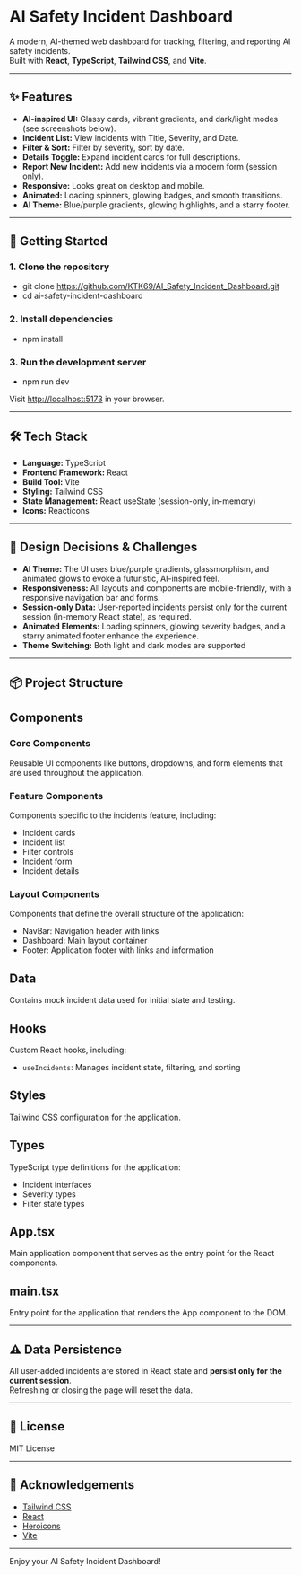 # AI Safety Incident Dashboard

A modern, AI-themed web dashboard for tracking, filtering, and reporting AI safety incidents.  
Built with **React**, **TypeScript**, **Tailwind CSS**, and **Vite**.

---

## ✨ Features

- **AI-inspired UI:** Glassy cards, vibrant gradients, and dark/light modes (see screenshots below).
- **Incident List:** View incidents with Title, Severity, and Date.
- **Filter & Sort:** Filter by severity, sort by date.
- **Details Toggle:** Expand incident cards for full descriptions.
- **Report New Incident:** Add new incidents via a modern form (session only).
- **Responsive:** Looks great on desktop and mobile.
- **Animated:** Loading spinners, glowing badges, and smooth transitions.
- **AI Theme:** Blue/purple gradients, glowing highlights, and a starry footer.

---

## 🚀 Getting Started

### 1. Clone the repository

- git clone https://github.com/KTK69/AI_Safety_Incident_Dashboard.git
- cd ai-safety-incident-dashboard


### 2. Install dependencies
- npm install

### 3. Run the development server
- npm run dev

Visit [http://localhost:5173](http://localhost:5173) in your browser.

---

## 🛠️ Tech Stack

- **Language:** TypeScript
- **Frontend Framework:** React
- **Build Tool:** Vite
- **Styling:** Tailwind CSS
- **State Management:** React useState (session-only, in-memory)
- **Icons:** Reacticons

---

## 📝 Design Decisions & Challenges

- **AI Theme:** The UI uses blue/purple gradients, glassmorphism, and animated glows to evoke a futuristic, AI-inspired feel.
- **Responsiveness:** All layouts and components are mobile-friendly, with a responsive navigation bar and forms.
- **Session-only Data:** User-reported incidents persist only for the current session (in-memory React state), as required.
- **Animated Elements:** Loading spinners, glowing severity badges, and a starry animated footer enhance the experience.
- **Theme Switching:** Both light and dark modes are supported

---

## 📦 Project Structure


## Components

### Core Components
Reusable UI components like buttons, dropdowns, and form elements that are used throughout the application.

### Feature Components
Components specific to the incidents feature, including:
- Incident cards
- Incident list
- Filter controls
- Incident form
- Incident details

### Layout Components
Components that define the overall structure of the application:
- NavBar: Navigation header with links
- Dashboard: Main layout container
- Footer: Application footer with links and information

## Data
Contains mock incident data used for initial state and testing.

## Hooks
Custom React hooks, including:
- `useIncidents`: Manages incident state, filtering, and sorting

## Styles
Tailwind CSS configuration for the application.

## Types
TypeScript type definitions for the application:
- Incident interfaces
- Severity types
- Filter state types

## App.tsx
Main application component that serves as the entry point for the React components.

## main.tsx
Entry point for the application that renders the App component to the DOM.

---

## ⚠️ Data Persistence

All user-added incidents are stored in React state and **persist only for the current session**.  
Refreshing or closing the page will reset the data.

---

## 📄 License

MIT License

---

## 🙏 Acknowledgements

- [Tailwind CSS](https://tailwindcss.com/)
- [React](https://react.dev/)
- [Heroicons](https://heroicons.com/)
- [Vite](https://vitejs.dev/)

---

Enjoy your AI Safety Incident Dashboard!


